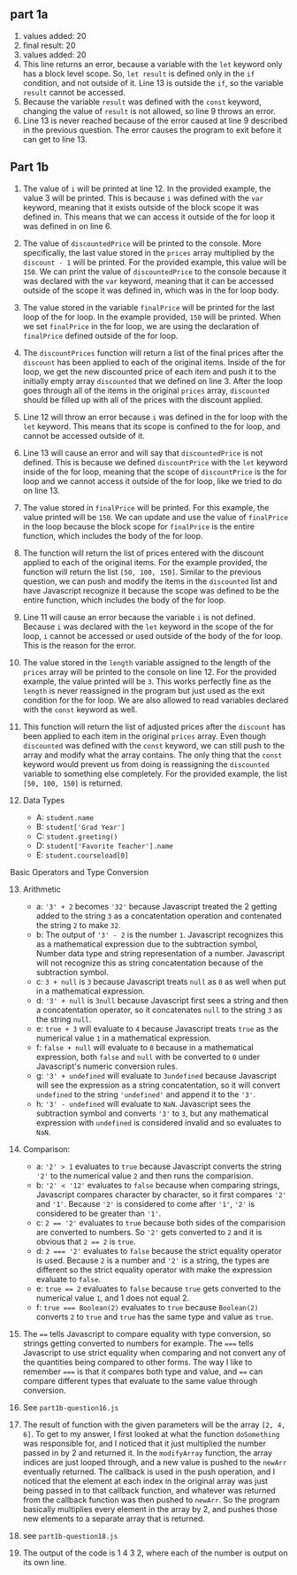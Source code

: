 ## part 1a
1) values added:  20
2) final result:  20
3) values added:  20
4) This line returns an error, because a variable with the `let` keyword only has a block level scope. So, `let result` is defined only in the `if` condition, and not outside of it. Line 13 is outside the `if`, so the variable `result` cannot be accessed.
5) Because the variable `result` was defined with the `const` keyword, changing the value of `result` is not allowed, so line 9 throws an error.
6) Line 13 is never reached because of the error caused at line 9 described in the previous question. The error causes the program to exit before it can get to line 13.

## Part 1b
1) The value of `i` will be printed at line 12. In the provided example, the value 3 will be printed. This is because `i` was defined with the `var` keyword, meaning that it exists outside of the block scope it was defined in. This means that we can access it outside of the for loop it was defined in on line 6.
2) The value of `discountedPrice` will be printed to the console. More specifically, the last value stored in the `prices` array multiplied by the `discount - 1` will be printed. For the provided example, this value will be `150`. We can print the value of `discountedPrice` to the console because it was declared with the `var` keyword, meaning that it can be accessed outside of the scope it was defined in, which was in the for loop body.
3) The value stored in the variable `finalPrice` will be printed for the last loop of the for loop. In the example provided, `150` will be printed. When we set `finalPrice` in the for loop, we are using the declaration of `finalPrice` defined outside of the for loop.
4) The `discountPrices` function will return a list of the final prices after the `discount` has been applied to each of the original items. Inside of the for loop, we get the new discounted price of each item and push it to the initially empty array `discounted` that we defined on line 3. After the loop goes through all of the items in the original `prices` array, `discounted` should be filled up with all of the prices with the discount applied.
5) Line 12 will throw an error because `i` was defined in the for loop with the `let` keyword. This means that its scope is confined to the for loop, and cannot be accessed outside of it.
6) Line 13 will cause an error and will say that `discountedPrice` is not defined. This is because we defined `discountPrice` with the `let` keyword inside of the for loop, meaning that the scope of `discountPrice` is the for loop and we cannot access it outside of the for loop, like we tried to do on line 13.
7) The value stored in `finalPrice` will be printed. For this example, the value printed will be `150`. We can update and use the value of `finalPrice` in the loop because the block scope for `finalPrice` is the entire function, which includes the body of the for loop. 
8) The function will return the list of prices entered with the discount applied to each of the original items. For the example provided, the function will return the list `[50, 100, 150]`. Similar to the previous question, we can push and modify the items in the `discounted` list and have Javascript recognize it because the scope was defined to be the entire function, which includes the body of the for loop.
9) Line 11 will cause an error because the variable `i` is not defined. Because `i` was declared with the `let` keyword in the scope of the for loop, `i` cannot be accessed or used outside of the body of the for loop. This is the reason for the error.
10) The value stored in the `length` variable assigned to the length of the `prices` array will be printed to the console on line 12. For the provided example, the value printed will be `3`. This works perfectly fine as the `length` is never reassigned in the program but just used as the exit condition for the for loop. We are also allowed to read variables declared with the `const` keyword as well.
11) This function will return the list of adjusted prices after the `discount` has been applied to each item in the original `prices` array. Even though `discounted` was defined with the `const` keyword, we can still push to the array and modify what the array contains. The only thing that the `const` keyword would prevent us from doing is reassigning the `discounted` variable to something else completely. For the provided example, the list `[50, 100, 150]` is returned.

12) Data Types
    - A: `student.name`
    - B: `student['Grad Year']`
    - C: `student.greeting()`
    - D: `student['Favorite Teacher'].name`
    - E: `student.courseload[0]`

Basic Operators and Type Conversion

13) Arithmetic
    - a: `'3' + 2` becomes `'32'` because Javascript treated the 2 getting added to the string `3` as a concatentation operation and contenated the string `2` to make `32`.
    - b: The output of `'3' - 2` is the number `1`. Javascript recognizes this as a mathematical expression due to the subtraction symbol, Number data type and string representation of a number. Javascript will not recognize this as string concatentation because of the subtraction symbol.
    - c: `3 + null` is `3` because Javascript treats `null` as `0` as well when put in a mathematical expression.
    - d: `'3' + null` is `3null` because Javascript first sees a string and then a concatentation operator, so it concatenates `null` to the string `3` as the string `null`.
    - e: `true + 3` will evaluate to `4` because Javascript treats `true` as the numerical value `1` in a mathematical expression.
    - f: `false + null` will evaluate to `0` because in a mathematical expression, both `false` and `null` with be converted to `0` under Javascript's numeric conversion rules.
    - g: `'3' + undefined` will evaluate to `3undefined` because Javascript will see the expression as a string concatentation, so it will convert `undefined` to the string `'undefined'` and append it to the `'3'`.
    - h: `'3' - undefined` will evaluate to `NaN`. Javascript sees the subtraction symbol and converts `'3'` to `3`, but any mathematical expression with `undefined` is considered invalid and so evaluates to `NaN`.

14) Comparison:
    - a: `'2' > 1` evaluates to `true` because Javascript converts the string `'2'` to the numerical value `2` and then runs the comparision.
    - b: `'2' < '12'` evaluates to `false` because when comparing strings, Javascript compares character by character, so it first compares `'2'` and `'1'`. Because `'2'` is considered to come after `'1'`, `'2'` is considered to be greater than `'1'`.
    - c: `2 == '2'` evaluates to `true` because both sides of the comparision are converted to numbers. So `'2'` gets converted to `2` and it is obvious that `2 == 2` is `true`.
    - d: `2 === '2'` evaluates to `false` because the strict equality operator is used. Because `2` is a number and `'2'` is a string, the types are different so the strict equality operator with make the expression evaluate to `false`.
    - e: `true == 2` evaluates to `false` because `true` gets converted to the numerical value `1`, and 1 does not equal 2.
    - f: `true === Boolean(2)` evaluates to `true` because `Boolean(2)` converts `2` to `true` and `true` has the same type and value as `true`.

15) The `==` tells Javascript to compare equality with type conversion, so strings getting converted to numbers for example. The `===` tells Javascript to use strict equality when comparing and not convert any of the quantities being compared to other forms. The way I like to remember `===` is that it compares both type and value, and `==` can compare different types that evaluate to the same value through conversion.
16) See `part1b-question16.js`
17) The result of function with the given parameters will be the array `[2, 4, 6]`. To get to my answer, I first looked at what the function `doSomething` was responsible for, and I noticed that it just multiplied the number passed in by 2 and returned it. In the `modifyArray` function, the array indices are just looped through, and a new value is pushed to the `newArr` eventually returned. The callback is used in the push operation, and I noticed that the element at each index in the original array was just being passed in to that callback function, and whatever was returned from the callback function was then pushed to `newArr`. So the program basically multiplies every element in the array by 2, and pushes those new elements to a separate array that is returned.
18) see `part1b-question18.js`
19) The output of the code is 1 4 3 2, where each of the number is output on its own line.
